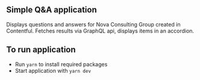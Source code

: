 ## Simple Q&A application
Displays questions and answers for Nova Consulting Group created in Contentful.
Fetches results via GraphQL api, displays items in an accordion.

## To run application
* Run `yarn` to install required packages
* Start application with `yarn dev`

